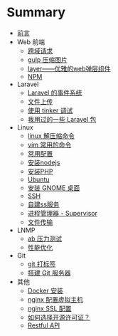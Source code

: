 # Summary

* [前言](README.md)
* Web 前端
  - [跨域请求](./front-end/cors.md)
  - [gulp 压缩图片](./front-end/gulp-imagemin.md)
  - [layer——优雅的web弹层组件](./front-end/layer.md)
  - [NPM](./front-end/npm.md)
* Laravel
  - [Laravel 的事件系统](./laravel/event.md)
  - [文件上传](./laravel/upload.md)
  - [使用 tinker 调试](./laravel/tinker.md)
  - [我用过的一些 Laravel 包](./laravel/packages.md)
* Linux
  - [linux 解压缩命令](./linux/compress.md)
  - [vim 常用的命令](./linux/vim.md)
  - [常用配置](./linux/common-config.md)
  - [安装nodejs](./linux/nodejs-install.md)
  - [安装PHP](./linux/php-install.md)
  - [Ubuntu](./linux/ubuntu-setup.md)
  - [安装 GNOME 桌面](./linux/gnome-shell.md)
  - [SSH](./linux/ssh.md)
  - [自建ss服务](./linux/ss.md)
  - [进程管理器 - Supervisor](./linux/supervisor.md)
  - [文件传输](./linux/file-transfer.md)
* LNMP
  - [ab 压力测试](./lnmp/ab.md)
  - [性能优化](./lnmp/性能优化.md) 
* Git
  - [git 打标签](./git/tag.md)
  - [搭建 Git 服务器](./git/git-server.md)
* 其他
  - [Docker 安装](./docker/install.md)
  - [nginx 配置虚拟主机](./nginx/vhost.md)
  - [nginx SSL 配置](./nginx/ssl.md)
  - [如何选择开源许可证？](./License/how-to-select.md)
  - [Restful API](./Restful-API/introduction.md)
